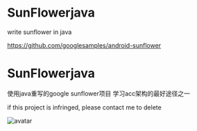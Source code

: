 # SunFlowerjava

write sunflower in java

https://github.com/googlesamples/android-sunflower

# SunFlowerjava

使用java重写的google sunflower项目
学习acc架构的最好途径之一

if this project is infringed, please contact me to delete

![avatar](https://github.com/googlesamples/android-sunflower/blob/master/screenshots/jetpack_donut.png)

